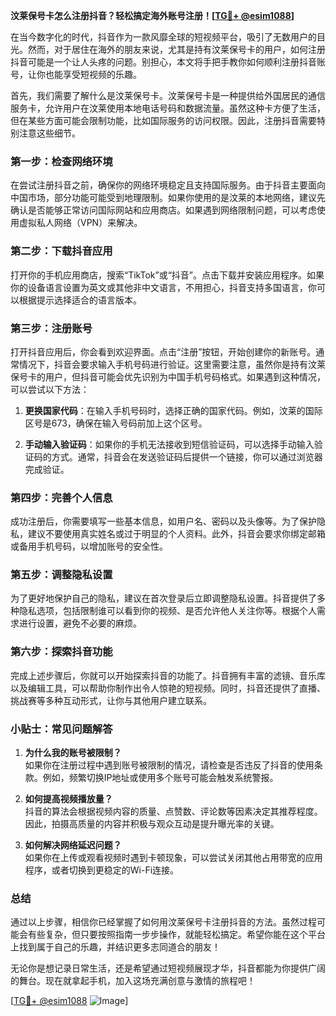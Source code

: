 **汶莱保号卡怎么注册抖音？轻松搞定海外账号注册！[[TG💪+ @esim1088](https://t.me/s/esim1088)]**

在当今数字化的时代，抖音作为一款风靡全球的短视频平台，吸引了无数用户的目光。然而，对于居住在海外的朋友来说，尤其是持有汶莱保号卡的用户，如何注册抖音可能是一个让人头疼的问题。别担心，本文将手把手教你如何顺利注册抖音账号，让你也能享受短视频的乐趣。

首先，我们需要了解什么是汶莱保号卡。汶莱保号卡是一种提供给外国居民的通信服务卡，允许用户在汶莱使用本地电话号码和数据流量。虽然这种卡方便了生活，但在某些方面可能会限制功能，比如国际服务的访问权限。因此，注册抖音需要特别注意这些细节。

### 第一步：检查网络环境

在尝试注册抖音之前，确保你的网络环境稳定且支持国际服务。由于抖音主要面向中国市场，部分功能可能受到地理限制。如果你使用的是汶莱的本地网络，建议先确认是否能够正常访问国际网站和应用商店。如果遇到网络限制问题，可以考虑使用虚拟私人网络（VPN）来解决。

### 第二步：下载抖音应用

打开你的手机应用商店，搜索“TikTok”或“抖音”。点击下载并安装应用程序。如果你的设备语言设置为英文或其他非中文语言，不用担心，抖音支持多国语言，你可以根据提示选择适合的语言版本。

### 第三步：注册账号

打开抖音应用后，你会看到欢迎界面。点击“注册”按钮，开始创建你的新账号。通常情况下，抖音会要求输入手机号码进行验证。这里需要注意，虽然你是持有汶莱保号卡的用户，但抖音可能会优先识别为中国手机号码格式。如果遇到这种情况，可以尝试以下方法：

1. **更换国家代码**：在输入手机号码时，选择正确的国家代码。例如，汶莱的国际区号是673，确保在输入号码前加上这个区号。
   
2. **手动输入验证码**：如果你的手机无法接收到短信验证码，可以选择手动输入验证码的方式。通常，抖音会在发送验证码后提供一个链接，你可以通过浏览器完成验证。

### 第四步：完善个人信息

成功注册后，你需要填写一些基本信息，如用户名、密码以及头像等。为了保护隐私，建议不要使用真实姓名或过于明显的个人资料。此外，抖音会要求你绑定邮箱或备用手机号码，以增加账号的安全性。

### 第五步：调整隐私设置

为了更好地保护自己的隐私，建议在首次登录后立即调整隐私设置。抖音提供了多种隐私选项，包括限制谁可以看到你的视频、是否允许他人关注你等。根据个人需求进行设置，避免不必要的麻烦。

### 第六步：探索抖音功能

完成上述步骤后，你就可以开始探索抖音的功能了。抖音拥有丰富的滤镜、音乐库以及编辑工具，可以帮助你制作出令人惊艳的短视频。同时，抖音还提供了直播、挑战赛等多种互动形式，让你与其他用户建立联系。

### 小贴士：常见问题解答

1. **为什么我的账号被限制？**  
   如果你在注册过程中遇到账号被限制的情况，请检查是否违反了抖音的使用条款。例如，频繁切换IP地址或使用多个账号可能会触发系统警报。

2. **如何提高视频播放量？**  
   抖音的算法会根据视频内容的质量、点赞数、评论数等因素决定其推荐程度。因此，拍摄高质量的内容并积极与观众互动是提升曝光率的关键。

3. **如何解决网络延迟问题？**  
   如果你在上传或观看视频时遇到卡顿现象，可以尝试关闭其他占用带宽的应用程序，或者切换到更稳定的Wi-Fi连接。

### 总结

通过以上步骤，相信你已经掌握了如何用汶莱保号卡注册抖音的方法。虽然过程可能会有些复杂，但只要按照指南一步步操作，就能轻松搞定。希望你能在这个平台上找到属于自己的乐趣，并结识更多志同道合的朋友！

无论你是想记录日常生活，还是希望通过短视频展现才华，抖音都能为你提供广阔的舞台。现在就拿起手机，加入这场充满创意与激情的旅程吧！

[[TG💪+ @esim1088](https://t.me/s/esim1088) ![Image](https://i.postimg.cc/4NQfJmqS/Snipaste-2025-05-13-00-14-12.png)]